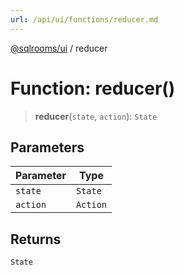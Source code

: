 ```yaml
---
url: /api/ui/functions/reducer.md
---
```

[@sqlrooms/ui](../index.md) / reducer

# Function: reducer()

> **reducer**(`state`, `action`): `State`

## Parameters

| Parameter | Type |
| ------ | ------ |
| `state` | `State` |
| `action` | `Action` |

## Returns

`State`
